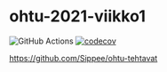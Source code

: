 # ohtu-2021-viikko1

![GitHub Actions](https://github.com/Sippee/ohtu-2021-viikko1/workflows/CI/badge.svg)
[![codecov](https://codecov.io/gh/Sippee/ohtu-2021-viikko1/branch/main/graph/badge.svg?token=MXEGVGMHZ0)](https://codecov.io/gh/Sippee/ohtu-2021-viikko1)  
  
https://github.com/Sippee/ohtu-tehtavat
